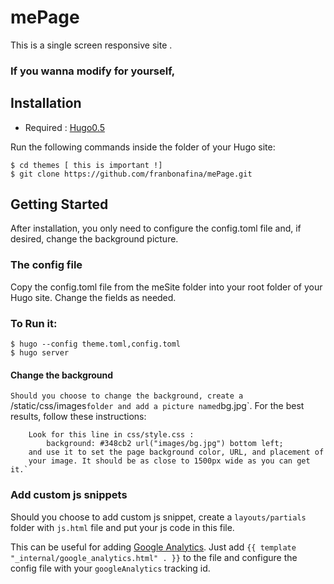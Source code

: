 # **mePage**

This is a single screen responsive site .

### If you wanna modify for yourself,
 
## Installation

- Required : [Hugo0.5](https://gohugo.io)

Run the following commands inside the folder of your Hugo site:

	$ cd themes [ this is important !]
	$ git clone https://github.com/franbonafina/mePage.git

## Getting Started

After installation, you only need to configure the config.toml file and, if desired, change the background picture.

### The config file

Copy the config.toml file from the meSite folder into your root folder of your Hugo site. Change the fields as needed.

### To Run it:

    $ hugo --config theme.toml,config.toml
    $ hugo server

#### Change the background

`Should you choose to change the background, create a `/static/css/images` folder and add a picture named `bg.jpg`. For the best results, follow these instructions:

        Look for this line in css/style.css : 
            background: #348cb2 url("images/bg.jpg") bottom left;
        and use it to set the page background color, URL, and placement of
        your image. It should be as close to 1500px wide as you can get it.`


### Add custom js snippets

Should you choose to add custom js snippet, create a `layouts/partials` folder with `js.html` file and put your js code in this file.

This can be useful for adding [Google Analytics](https://gohugo.io/extras/analytics/). Just add `{{ template "_internal/google_analytics.html" . }}` to the file and configure the config file with your `googleAnalytics` tracking id.


